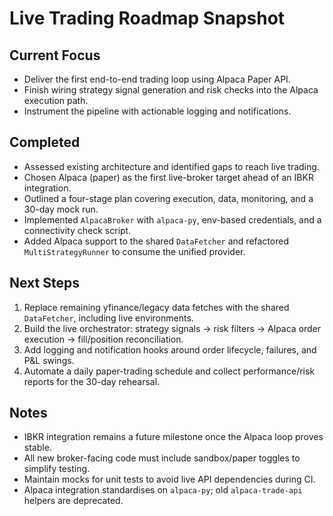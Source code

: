 ﻿# Live Trading Roadmap Snapshot

## Current Focus
- Deliver the first end-to-end trading loop using Alpaca Paper API.
- Finish wiring strategy signal generation and risk checks into the Alpaca execution path.
- Instrument the pipeline with actionable logging and notifications.

## Completed
- Assessed existing architecture and identified gaps to reach live trading.
- Chosen Alpaca (paper) as the first live-broker target ahead of an IBKR integration.
- Outlined a four-stage plan covering execution, data, monitoring, and a 30-day mock run.
- Implemented `AlpacaBroker` with `alpaca-py`, env-based credentials, and a connectivity check script.
- Added Alpaca support to the shared `DataFetcher` and refactored `MultiStrategyRunner` to consume the unified provider.

## Next Steps
1. Replace remaining yfinance/legacy data fetches with the shared `DataFetcher`, including live environments.
2. Build the live orchestrator: strategy signals → risk filters → Alpaca order execution → fill/position reconciliation.
3. Add logging and notification hooks around order lifecycle, failures, and P&L swings.
4. Automate a daily paper-trading schedule and collect performance/risk reports for the 30-day rehearsal.

## Notes
- IBKR integration remains a future milestone once the Alpaca loop proves stable.
- All new broker-facing code must include sandbox/paper toggles to simplify testing.
- Maintain mocks for unit tests to avoid live API dependencies during CI.
- Alpaca integration standardises on `alpaca-py`; old `alpaca-trade-api` helpers are deprecated.
